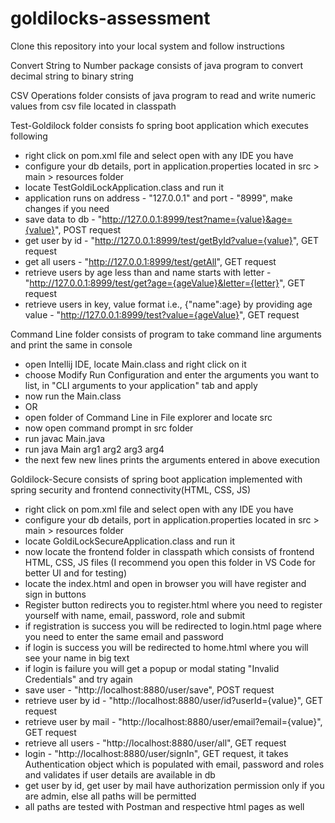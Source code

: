 # goldilocks-assessment

Clone this repository into your local system and follow instructions

Convert String to Number package consists of java program to convert decimal string to binary string

CSV Operations folder consists of java program to read and write numeric values from csv file located in classpath

Test-Goldilock folder consists fo spring boot application which executes following 
  - right click on pom.xml file and select open with any IDE you have
  - configure your db details, port in application.properties located in src > main > resources folder
  - locate TestGoldiLockApplication.class and run it
  - application runs on address - "127.0.0.1" and port - "8999", make changes if you need
  - save data to db - "http://127.0.0.1:8999/test?name={value}&age={value}", POST request
  - get user by id - "http://127.0.0.1:8999/test/getById?value={value}", GET request
  - get all users - "http://127.0.0.1:8999/test/getAll", GET request
  - retrieve users by age less than and name starts with letter - "http://127.0.0.1:8999/test/get?age={ageValue}&letter={letter}", GET request
  - retrieve users in key, value format i.e., {"name":age} by providing age value - "http://127.0.0.1:8999/test?value={ageValue}", GET request

Command Line folder consists of program to take command line arguments and print the same in console
  - open Intellij IDE, locate Main.class and right click on it
  - choose Modify Run Configuration and enter the arguments you want to list, in "CLI arguments to your application" tab and apply
  - now run the Main.class
  - OR
  - open folder of Command Line in File explorer and locate src
  - now open command prompt in src folder
  - run javac Main.java
  - run java Main arg1 arg2 arg3 arg4
  - the next few new lines prints the arguments entered in above execution

Goldilock-Secure consists of spring boot application implemented with spring security and frontend connectivity(HTML, CSS, JS)
  - right click on pom.xml file and select open with any IDE you have
  - configure your db details, port in application.properties located in src > main > resources folder
  - locate GoldiLockSecureApplication.class and run it
  - now locate the frontend folder in classpath which consists of frontend HTML, CSS, JS files (I recommend you open this folder in VS Code for better UI and for testing)
  - locate the index.html and open in browser you will have register and sign in buttons
  - Register button redirects you to register.html where you need to register yourself with name, email, password, role and submit
  - if registration is success you will be redirected to login.html page where you need to enter the same email and password
  - if login is success you will be redirected to home.html where you will see your name in big text
  - if login is failure you will get a popup or modal stating "Invalid Credentials" and try again
  - save user - "http://localhost:8880/user/save", POST request
  - retrieve user by id - "http://localhost:8880/user/id?userId={value}", GET request
  - retrieve user by mail - "http://localhost:8880/user/email?email={value}", GET request
  - retrieve all users - "http://localhost:8880/user/all", GET request
  - login - "http://localhost:8880/user/signIn", GET request, it takes Authentication object which is populated with email, password and roles and validates if user details are available in db
  - get user by id, get user by mail have authorization permission only if you are admin, else all paths will be permitted
  - all paths are tested with Postman and respective html pages as well
